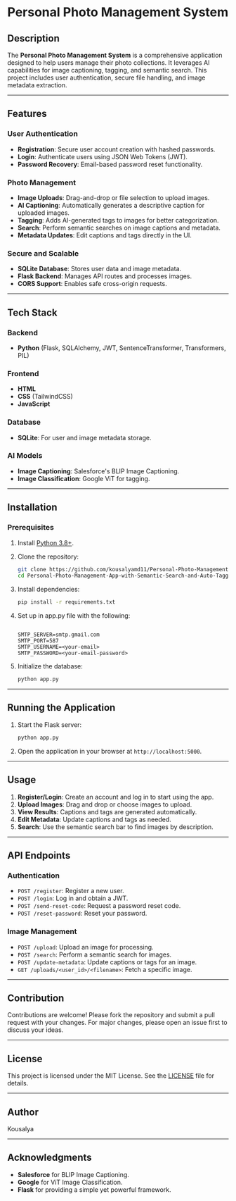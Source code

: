 # Personal Photo Management System

## Description
The **Personal Photo Management System** is a comprehensive application designed to help users manage their photo collections. It leverages AI capabilities for image captioning, tagging, and semantic search. This project includes user authentication, secure file handling, and image metadata extraction.

---

## Features

### User Authentication
- **Registration**: Secure user account creation with hashed passwords.
- **Login**: Authenticate users using JSON Web Tokens (JWT).
- **Password Recovery**: Email-based password reset functionality.

### Photo Management
- **Image Uploads**: Drag-and-drop or file selection to upload images.
- **AI Captioning**: Automatically generates a descriptive caption for uploaded images.
- **Tagging**: Adds AI-generated tags to images for better categorization.
- **Search**: Perform semantic searches on image captions and metadata.
- **Metadata Updates**: Edit captions and tags directly in the UI.

### Secure and Scalable
- **SQLite Database**: Stores user data and image metadata.
- **Flask Backend**: Manages API routes and processes images.
- **CORS Support**: Enables safe cross-origin requests.

---

## Tech Stack

### Backend
- **Python** (Flask, SQLAlchemy, JWT, SentenceTransformer, Transformers, PIL)

### Frontend
- **HTML**
- **CSS** (TailwindCSS)
- **JavaScript**

### Database
- **SQLite**: For user and image metadata storage.

### AI Models
- **Image Captioning**: Salesforce's BLIP Image Captioning.
- **Image Classification**: Google ViT for tagging.

---

## Installation

### Prerequisites
1. Install [Python 3.8+](https://www.python.org/).
2. Clone the repository:

   ```bash
   git clone https://github.com/kousalyamd11/Personal-Photo-Management-App-with-Semantic-Search-and-Auto-Tagging-.git
   cd Personal-Photo-Management-App-with-Semantic-Search-and-Auto-Tagging-
   ```

4. Install dependencies:

   ```bash
   pip install -r requirements.txt
   ```

5. Set up in app.py file with the following:
   ```env
  
   SMTP_SERVER=smtp.gmail.com
   SMTP_PORT=587
   SMTP_USERNAME=<your-email>
   SMTP_PASSWORD=<your-email-password>
   ```

6. Initialize the database:

   ```bash
   python app.py
   ```

---

## Running the Application

1. Start the Flask server:
   ```bash
   python app.py
   ```
2. Open the application in your browser at `http://localhost:5000`.

---

## Usage

1. **Register/Login**: Create an account and log in to start using the app.
2. **Upload Images**: Drag and drop or choose images to upload.
3. **View Results**: Captions and tags are generated automatically.
4. **Edit Metadata**: Update captions and tags as needed.
5. **Search**: Use the semantic search bar to find images by description.

---

## API Endpoints

### Authentication
- `POST /register`: Register a new user.
- `POST /login`: Log in and obtain a JWT.
- `POST /send-reset-code`: Request a password reset code.
- `POST /reset-password`: Reset your password.

### Image Management
- `POST /upload`: Upload an image for processing.
- `POST /search`: Perform a semantic search for images.
- `POST /update-metadata`: Update captions or tags for an image.
- `GET /uploads/<user_id>/<filename>`: Fetch a specific image.

---

## Contribution

Contributions are welcome! Please fork the repository and submit a pull request with your changes. For major changes, please open an issue first to discuss your ideas.

---

## License

This project is licensed under the MIT License. See the [LICENSE](LICENSE) file for details.

---

## Author

Kousalya


---

## Acknowledgments

- **Salesforce** for BLIP Image Captioning.
- **Google** for ViT Image Classification.
- **Flask** for providing a simple yet powerful framework.
